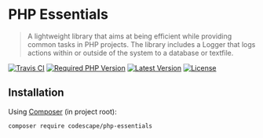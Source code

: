 # PHP Essentials

> A lightweight library that aims at being efficient while providing common tasks in PHP projects. The library includes a Logger that logs actions within or outside of the system to a database or textfile.

[![Travis CI](https://img.shields.io/travis/codescapeenterprises/php-essentials/master.svg?style=flat-square)](https://travis-ci.org/codescapeenterprises/php-essentials)
[![Required PHP Version](https://img.shields.io/packagist/php-v/codescape/php-essentials.svg?style=flat-square)]()
[![Latest Version](https://img.shields.io/github/release/codescapeenterprises/php-essentials.svg?style=flat-square)](https://github.com/codescapeenterprises/php-essentials/releases)
[![License](https://img.shields.io/packagist/l/codescape/php-essentials.svg?style=flat-square)](https://packagist.org/packages/codescape/php-essentials)

## Installation

Using [Composer](https://getcomposer.org/) (in project root):

```
composer require codescape/php-essentials
```
